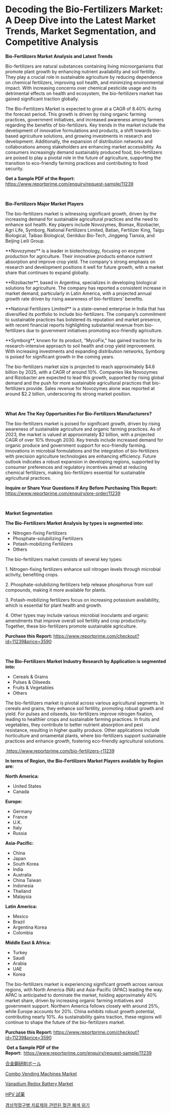 <p><h1>Decoding the Bio-Fertilizers Market: A Deep Dive into the Latest Market Trends, Market Segmentation, and Competitive Analysis</h1></p><p><strong>Bio-Fertilizers Market Analysis and Latest Trends</strong></p>
<p><p>Bio-fertilizers are natural substances containing living microorganisms that promote plant growth by enhancing nutrient availability and soil fertility. They play a crucial role in sustainable agriculture by reducing dependence on chemical fertilizers, improving soil health, and minimizing environmental impact. With increasing concerns over chemical pesticide usage and its detrimental effects on health and ecosystem, the bio-fertilizers market has gained significant traction globally.</p><p>The Bio-Fertilizers Market is expected to grow at a CAGR of 8.40% during the forecast period. This growth is driven by rising organic farming practices, government initiatives, and increased awareness among farmers regarding the benefits of bio-fertilizers. Key trends in the market include the development of innovative formulations and products, a shift towards bio-based agriculture solutions, and growing investments in research and development. Additionally, the expansion of distribution networks and collaborations among stakeholders are enhancing market accessibility. As consumers increasingly demand sustainably produced food, bio-fertilizers are poised to play a pivotal role in the future of agriculture, supporting the transition to eco-friendly farming practices and contributing to food security.</p></p>
<p><strong>Get a Sample PDF of the Report:&nbsp;</strong> <a href="https://www.reportprime.com/enquiry/request-sample/11239">https://www.reportprime.com/enquiry/request-sample/11239</a></p>
<p>&nbsp;</p>
<p><strong>Bio-Fertilizers Major Market Players</strong></p>
<p><p>The bio-fertilizers market is witnessing significant growth, driven by the increasing demand for sustainable agricultural practices and the need to enhance soil health. Key players include Novozymes, Biomax, Rizobacter, Agri Life, Symborg, National Fertilizers Limited, Batian, Fertilizer King, Taigu Biological, Taibao Biological, Genliduo Bio-Tech, Jinggeng Tianxia, and Beijing Leili Group.</p><p>**Novozymes** is a leader in biotechnology, focusing on enzyme production for agriculture. Their innovative products enhance nutrient absorption and improve crop yield. The company's strong emphasis on research and development positions it well for future growth, with a market share that continues to expand globally.</p><p>**Rizobacter**, based in Argentina, specializes in developing biological solutions for agriculture. The company has reported a consistent increase in market demand, particularly in Latin America, with a projected annual growth rate driven by rising awareness of bio-fertilizers' benefits.</p><p>**National Fertilizers Limited** is a state-owned enterprise in India that has diversified its portfolio to include bio-fertilizers. The company’s commitment to sustainable practices has bolstered its reputation and market presence, with recent financial reports highlighting substantial revenue from bio-fertilizers due to government initiatives promoting eco-friendly agriculture.</p><p>**Symborg**, known for its product, "MycoFix," has gained traction for its research-intensive approach to soil health and crop yield improvement. With increasing investments and expanding distribution networks, Symborg is poised for significant growth in the coming years.</p><p>The bio-fertilizers market size is projected to reach approximately $4.6 billion by 2025, with a CAGR of around 10%. Companies like Novozymes and Rizobacter are expected to lead this growth, supported by rising global demand and the push for more sustainable agricultural practices that bio-fertilizers provide. Sales revenue for Novozymes alone was reported at around $2.2 billion, underscoring its strong market position.</p></p>
<p>&nbsp;</p>
<p><strong>What Are The Key Opportunities For Bio-Fertilizers Manufacturers?</strong></p>
<p><p>The bio-fertilizers market is poised for significant growth, driven by rising awareness of sustainable agriculture and organic farming practices. As of 2023, the market is valued at approximately $2 billion, with a projected CAGR of over 10% through 2030. Key trends include increased demand for organic produce and government support for eco-friendly farming. Innovations in microbial formulations and the integration of bio-fertilizers with precision agriculture technologies are enhancing efficiency. Future outlook indicates a robust expansion in developing regions, supported by consumer preferences and regulatory incentives aimed at reducing chemical fertilizers, making bio-fertilizers essential for sustainable agricultural practices.</p></p>
<p><strong>Inquire or Share Your Questions If Any Before Purchasing This Report:</strong> <a href="https://www.reportprime.com/enquiry/pre-order/11239">https://www.reportprime.com/enquiry/pre-order/11239</a></p>
<p>&nbsp;</p>
<p><strong>Market Segmentation</strong></p>
<p><strong>The Bio-Fertilizers Market Analysis by types is segmented into:</strong></p>
<p><ul><li>Nitrogen-fixing Fertilizers</li><li>Phosphate-solubilizing Fertilizers</li><li>Potash-mobilizing Fertilizers</li><li>Others</li></ul></p>
<p><p>The bio-fertilizers market consists of several key types: </p><p>1. Nitrogen-fixing fertilizers enhance soil nitrogen levels through microbial activity, benefiting crops.</p><p>2. Phosphate-solubilizing fertilizers help release phosphorus from soil compounds, making it more available for plants.</p><p>3. Potash-mobilizing fertilizers focus on increasing potassium availability, which is essential for plant health and growth.</p><p>4. Other types may include various microbial inoculants and organic amendments that improve overall soil fertility and crop productivity. Together, these bio-fertilizers promote sustainable agriculture.</p></p>
<p><strong>Purchase this Report:&nbsp;</strong><a href="https://www.reportprime.com/checkout?id=11239&price=3590">https://www.reportprime.com/checkout?id=11239&price=3590</a></p>
<p>&nbsp;</p>
<p><strong>The Bio-Fertilizers Market Industry Research by Application is segmented into:</strong></p>
<p><ul><li>Cereals & Grains</li><li>Pulses & Oilseeds</li><li>Fruits & Vegetables</li><li>Others</li></ul></p>
<p><p>The bio-fertilizers market is pivotal across various agricultural segments. In cereals and grains, they enhance soil fertility, promoting robust growth and yield. For pulses and oilseeds, bio-fertilizers improve nitrogen fixation, leading to healthier crops and sustainable farming practices. In fruits and vegetables, they contribute to better nutrient absorption and pest resistance, resulting in higher quality produce. Other applications include horticulture and ornamental plants, where bio-fertilizers support sustainable practices and enhance growth, fostering eco-friendly agricultural solutions.</p></p>
<p><a href="https://www.reportprime.com/bio-fertilizers-r11239">&nbsp;https://www.reportprime.com/bio-fertilizers-r11239</a></p>
<p><strong>In terms of Region, the Bio-Fertilizers Market Players available by Region are:</strong></p>
<p>
    <p> <strong> North America: </strong>
        <ul>
            <li>United States</li>
            <li>Canada</li>
        </ul>
        </p> 
    <p> <strong> Europe: </strong>
        <ul>
            <li>Germany</li>
            <li>France</li>
            <li>U.K.</li>
            <li>Italy</li>
            <li>Russia</li>
        </ul>
        </p> 
    <p> <strong> Asia-Pacific: </strong>
        <ul>
            <li>China</li>
            <li>Japan</li>
            <li>South Korea</li>
            <li>India</li>
            <li>Australia</li>
            <li>China Taiwan</li>
            <li>Indonesia</li>
            <li>Thailand</li>
            <li>Malaysia</li>
        </ul>
        </p> 
    <p> <strong> Latin America: </strong>
        <ul>
            <li>Mexico</li>
            <li>Brazil</li>
            <li>Argentina Korea</li>
            <li>Colombia</li>
        </ul>
        </p> 
    <p> <strong> Middle East & Africa: </strong>
        <ul>
            <li>Turkey</li>
            <li>Saudi</li>
            <li>Arabia</li>
            <li>UAE</li>
            <li>Korea</li>
        </ul>
    </p>
    </p>
<p><p>The bio-fertilizers market is experiencing significant growth across various regions, with North America (NA) and Asia-Pacific (APAC) leading the way. APAC is anticipated to dominate the market, holding approximately 40% market share, driven by increasing organic farming initiatives and government support. Northern America follows closely with around 25%, while Europe accounts for 20%. China exhibits robust growth potential, contributing nearly 10%. As sustainability gains traction, these regions will continue to shape the future of the bio-fertilizers market.</p></p>
<p><strong>Purchase this Report: </strong><a href="https://www.reportprime.com/checkout?id=11239&price=3590">https://www.reportprime.com/checkout?id=11239&price=3590</a></p>
<p>&nbsp;<strong>Get a Sample PDF of the Report:&nbsp;&nbsp;</strong><a href="https://www.reportprime.com/enquiry/request-sample/11239">https://www.reportprime.com/enquiry/request-sample/11239</a></p>
<p><strong></strong></p>
<p><p><a href="https://medium.com/@jessicagtk0/alloy-steel-grinding-balls-market-%E3%81%AF-%E3%82%B3%E3%82%B9%E3%83%88%E7%AE%A1%E7%90%86%E3%81%A8%E5%8A%B9%E7%8E%87%E5%90%91%E4%B8%8A%E3%82%92%E5%84%AA%E5%85%88%E3%81%97%E3%81%BE%E3%81%99-%E3%81%95%E3%82%89%E3%81%AB-%E5%A0%B1%E5%91%8A%E6%9B%B8%E3%81%AF%E5%B8%82%E5%A0%B4%E3%81%AE%E9%9C%80%E8%A6%81%E9%9D%A2%E3%81%A8%E4%BE%9B%E7%B5%A6%E9%9D%A2%E3%81%AE%E4%B8%A1%E6%96%B9%E3%82%92%E3%82%AB%E3%83%90%E3%83%BC%E3%81%97%E3%81%A6%E3%81%84%E3%81%BE%E3%81%99-alloy-steel-f8ced50622c0">合金鋼研削ボール</a></p><p><a href="https://www.linkedin.com/pulse/emerging-market-trends-regional-analysis-combo-vending-machines-grkvc?trackingId=Rq8xzwogQcOBdDT1k7HqZg%3D%3D">Combo Vending Machines Market</a></p><p><a href="https://medium.com/@delaneyhayes2022/insights-into-the-vanadium-redox-battery-market-market-players-market-size-geographical-regions-dab8bb1553c5">Vanadium Redox Battery Market</a></p><p><a href="https://medium.com/@jessicagtk0/hpv-reagent-market-%E3%81%AF-%E3%82%B3%E3%82%B9%E3%83%88%E7%AE%A1%E7%90%86%E3%81%A8%E5%8A%B9%E7%8E%87%E5%90%91%E4%B8%8A%E3%82%92%E5%84%AA%E5%85%88%E3%81%97%E3%81%BE%E3%81%99-%E3%81%95%E3%82%89%E3%81%AB-%E5%A0%B1%E5%91%8A%E6%9B%B8%E3%81%AF%E5%B8%82%E5%A0%B4%E3%81%AE%E9%9C%80%E8%A6%81%E9%9D%A2%E3%81%A8%E4%BE%9B%E7%B5%A6%E9%9D%A2%E3%81%AE%E4%B8%A1%E6%96%B9%E3%82%92%E3%82%AB%E3%83%90%E3%83%BC%E3%81%97%E3%81%A6%E3%81%84%E3%81%BE%E3%81%99-hpv-reagent-%E5%B8%82%E5%A0%B4%E3%81%AF-2024-%E3%81%8B%E3%82%89-12-7-907a827b1d12">HPV 試薬</a></p><p><a href="https://medium.com/@matthew_harrop14/here-is-the-translation-of-your-sentence-into-korean-75c29fb514e2">겸상적혈구병 치료제와 관련된 혈관 폐색 위기</a></p></p>